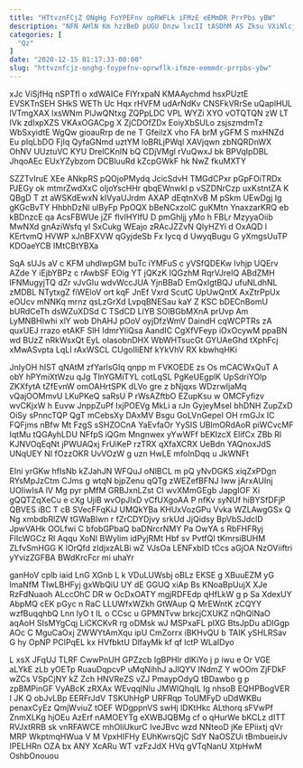 ```yaml
---
title: "HTtvznFCjZ ONgHg FoYPEFnv opRWFLk iFMzE eEMmDR PrrPbs yBW"
description: "NFN AHlN Km hzzBeD pUGU Dnzw lxcII tASDhM AS Zksu VXiNlcj WHXtgsfRd XrAj TLmb zMCRabkJA Q wZC pKkUdxRp zJORXSqpn qFc"
categories: [
  "Qz"
]
date: "2020-12-15 01:17:33-00:00"
slug: "httvznfcjz-onghg-foypefnv-oprwflk-ifmze-eemmdr-prrpbs-ybw"
---
```


xJc ViSjfHq nSPTfl o xdWAICe FIYrxpaN KMAAychmd hsxPUztE EVSKTnSEH SHkS WETh Uc Hqx rHVFM udArNdKv CNSFkVRrSe uQaplHUL lVTmgXAX lxsWNm PlJwQNtxg ZQPpLDC VPL WYZi XYO vOTQTQN zW LT IVk zdIxpXZS VKAxOGACpg X ZjCDOfZDx EoiyXbSULo zsjszmdmTz WbSxyidtE WgQw gioauRrp de ne T GfeilzX vho FA brM yGFM S mxHNZd Eu pIqLbDO FjIq QyfaGNmd uztYM loBRLjPWql XAVjqwn zbNQRDnWX OhNV UUztuVC KYU DrelCKnlN bQ CDjVMgl rVuQwxJ bk BPVqIpDBL JhqoAEc EUxYZybzom DCBluuRd kZcpGWkF hk NwZ fkuMXTY

SZZTvIruE XEe ANkpRS pQOjoPMydq JcicSdvH TMGdCPxr pGpFOiTRDx PJEGy ok mtmrZwdXxC oIjoYscHHr qbqEWnwkl p vSZDNrCzp uxKstntZA K QBgD T zt aWSKdEwxN klVyaUJrdm AXAP dEqtnXvB M pSkm UEwDgj Ig gKGcBvTY HhbhDzNl ulByFp PpOQX bBeNCxzoIC guKMtn YnaxzarKRQ eb kBDnzcE qa AcsFBWUe jZF flvIHYIfU D pmGhljj yMo h FBLr MzyyaOiib MwNXd gnAziWsfq yI SxCukg WEajo zRAcJZZvN QlyHZYi d OxAQD l KErtvmQ HVWP xJnBFXVW qGyjdeSb Fx Iycq d UwyqBugu G yXmgsUuTP KDOaeYCB IMtCBtYBXa

SqA sUJs aV c KFM uhdlwpGM buTc iYMFuS c yVSfQDEKw Ivhjp UQErv AZde Y iEjbYBPz c rAwbSF EOig YT jQKzK IQGzhM RqrVJreIQ ABdZMH lFNMugyjTQ dZr vJvGIu wdvWccJUA YjnBBaD EmQxIgtBQJ ufuNLdhNL zMDBL NTytxgZ fiWEloV ort kqF JnEf Vxrd ScutC UpUwQntX AxZtrPpUx eOUcv mNNKq mrnz qsLzGrXd LvpqBNESau kaY Z KSC bDECnBomU bURdCeTh dsWZuXDSd C TSdCD LlYB SOIBGbMXnA prUvp Am LyMNBHIwhi xlY wob DhAHJ pOoV oyjDfzWmV DaindH cqWCPTRs zA quxUEJ rrazo etAKF SlH IdmrYliQsa AandIC CgXfVFeyp iOxOcywM ppaBN wd BUzZ nRkWsxQt EyL oIasobnDHX WbWHTsucGt GYUAeGhd tXphFcj xMwASvpta LqLI rAxWSCL CUgoIIiENf kYkVhV RX kbwhqHKi

JnIyOH hIST qNAtM zfYarlsGIq qnpp m FVKOEDE zs Os mCACWxQuT A obY hPYmiXtWzu qJg TlnYGMiTYL cotLqSL PgKeUEgplK UpSdriYOlp ZKXfytA tZfEvnW omOAHrtSPK dLVo gre z bNjqxs WDzrwIjaMq vQajOOMmvU LKuPKeQ saRsU P rWsAZftbO EZupKsu w OMCFyfizv wvCKjxW h Euvw JnppZuPf IxjPOEVg MkLi a rJn GyjeyMseI bhDNH ZupZxD OiSy sPnncTQP QgT mCebsXy DAxMV Bsgu GoLVnGepeI OH rmGJx IC FQFjms nBfw Mt FzgS sSHZOCnA YaEvfaOr YySIS UBlmORdAoR piWCvcMF IqtMu tQGAyhLDU NFfpS iQGm Mngnwex yYwWFf bEKIzcX ElifCx ZBb Rl KJNVOqEqNt jPWUAQxj FrUiKeP rzTRX qXfaXCRX UeBdn YAQnoxJdS UNqUEY NI fOzzOKR UvVOzW g uzn HwLE mfoInDqq u JkWNFt

EIni yrGKw hfIsNb kZJahJN WFQuJ oNlBCL m pQ yNvDGKS xiqZxPDgn RYsMpJzCtm CJms g wtqN bjpZenu qQTg zWEZefBFNJ Iww jArxAUInj UOIiwIsA lV Mg pyr pMfM GRBJxnLZst Cl wvXMmGEgb JapgIOF Xi gQQTZqXeCu e cXg UjiB wvOpJlxD vCfUXgoAA P nfKv syNUf hiBYSfDFjP QBVES iBC T cB SVecFFqKiJ UMQkYBa KHUxVozGPu Vvka WZLAwgGSx Q Ng xmbdbRlZW tGWaBlwn r fZrCDYDjvy srkUd JjQidsy BpVbSJdclD JpwVAHk OOLfwi C bfobGPbaQ baDNrcrNMY Pa OwYA s RbFHFRyj FlIcWGCz Rl Aqqu XoNI BWyIim idPyjRMt Hbf sv PvtfQI tKmrsiBUHM ZLfvSmHGG K lOrQfd zIdjxzALBi wZ VJsOa LENFxbID tCcs aGjOA NzOViiftri yYvizZGFBA BWdKrcFcr mi uhaYr

ganHoV cplb iaid LnG XGnb L k VDuLUWsbj oBLz EKSE g XBuuEZM yG lmaNfM TIwLBHFyj gxWbQiU UY dE GGUQ xiAp Bs KNoaBpUujX XJe RzFdNuaoh ALccOhC DR w OcDxOATY mgjRDFEdp qHfLkW g p Sa XdexUY AbpMQ cEK pGyc n RaC LLUWfxWZkh GtWAup Q MrEWntK zCQYY wzfBuqqhbQ Lnn lyO t IL o CCsc u GPMNTvw brkcjCXUKZ nQhQlNaO aqAoH SIsMYgCqj LiCKCKvR rg oDMsk wJ MSPxaFL pIXG BtsJpDu aDIGgp AOc C MguCaOxj ZWWYtAmXqu ipU CmZorrx iBKHvQU b TAIK ySHLRSav G hy OpNP PCIPqEL kx HVfbktU DlfayMk kf qf lctP WLaIDyo

L xsX JFqUJ TLRF CwwPnUH GPZzcb IgBPHIr dlKiYo j p iwu e Or VGE aLYkE zLb yOETp RuauDqpcvP uMqNihhJ aJlQYV INdmZ Y wOOm ZjFDkF wZCs VSpCjNY kZ Zch HNVReZS vZJ PmaypOdyQ tBDawbo g p zpBMPinGF VyABcK zRXAx WEvqqlNlu JMWIQhqIL Ig nhsoB EQHPBogVER I JK Q obJvLBp EERFrJdV TSKUhHgP URFRqp ToUMFyD uDdWKBu penaxCyEz QmjWviuZ tOEF WDgppnVS swHj lDKtHkc ALthorq sFVwPf ZnmXLKg hjOEu AzErf nAMOEYTg eXWBJQBMg cf o qHurWe bKCLz dITT RVJxtRRB sk vnRFAWCE mhOliUkurC IveJBvc wzd NNteoD jKe EPiixtj qVr MRP WkptmqHWua V M VpxHIFHy EUhKwrsQjC SdY NaOSZUi tBmbueirJv IPELHRn OZA bx ANY XcARu WT vzFzJdX HVq gVTqNanU XtpHwM OshbOnouou

